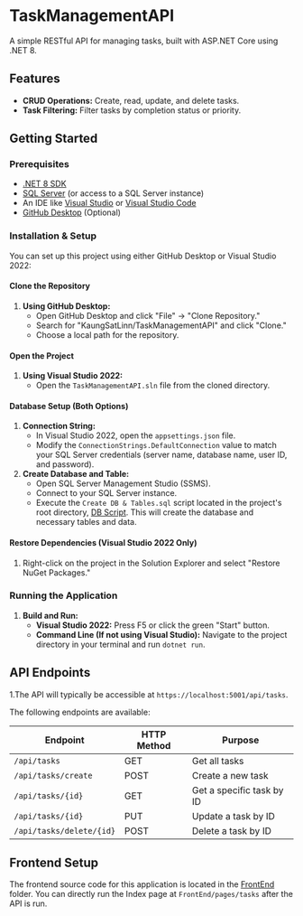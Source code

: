 # TaskManagementAPI

A simple RESTful API for managing tasks, built with ASP.NET Core using .NET 8.

## Features

* **CRUD Operations:** Create, read, update, and delete tasks.
* **Task Filtering:** Filter tasks by completion status or priority.

## Getting Started

### Prerequisites

* [.NET 8 SDK](https://dotnet.microsoft.com/download/dotnet/8.0) 
* [SQL Server](https://www.microsoft.com/en-us/sql-server/sql-server-downloads) (or access to a SQL Server instance)
* An IDE like [Visual Studio](https://visualstudio.microsoft.com/) or [Visual Studio Code](https://code.visualstudio.com/)
* [GitHub Desktop](https://desktop.github.com/) (Optional)

### Installation & Setup

You can set up this project using either GitHub Desktop or Visual Studio 2022:

#### Clone the Repository

1. **Using GitHub Desktop:**
   - Open GitHub Desktop and click "File" -> "Clone Repository."
   - Search for "KaungSatLinn/TaskManagementAPI" and click "Clone."
   - Choose a local path for the repository.

#### Open the Project

1. **Using Visual Studio 2022:**
   - Open the `TaskManagementAPI.sln` file from the cloned directory.

#### Database Setup (Both Options)

1. **Connection String:** 
   - In Visual Studio 2022, open the `appsettings.json` file.
   - Modify the `ConnectionStrings.DefaultConnection` value to match your SQL Server credentials (server name, database name, user ID, and password). 
2. **Create Database and Table:**
   - Open SQL Server Management Studio (SSMS).
   - Connect to your SQL Server instance.
   - Execute the `Create DB & Tables.sql` script located in the project's root directory, [DB Script](TaskManagementAPI/DB). This will create the database and necessary tables and data.

#### Restore Dependencies (Visual Studio 2022 Only)

1. Right-click on the project in the Solution Explorer and select "Restore NuGet Packages."

### Running the Application

1. **Build and Run:**
   - **Visual Studio 2022:** Press F5 or click the green "Start" button.
   - **Command Line (If not using Visual Studio):** Navigate to the project directory in your terminal and run `dotnet run`.

## API Endpoints

1.The API will typically be accessible at `https://localhost:5001/api/tasks`.

The following endpoints are available:

| Endpoint                  | HTTP Method | Purpose                     |
| ------------------------- | ----------- | --------------------------- |
| `/api/tasks`              | GET         | Get all tasks               |
| `/api/tasks/create`       | POST        | Create a new task           |
| `/api/tasks/{id}`         | GET         | Get a specific task by ID   |
| `/api/tasks/{id}`         | PUT         | Update a task by ID         |
| `/api/tasks/delete/{id}`  | POST        | Delete a task by ID         | 

## Frontend Setup

The frontend source code for this application is located in the [FrontEnd](FrontEnd) folder. 
You can directly run the Index page at `FrontEnd/pages/tasks` after the API is run.
